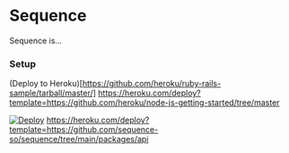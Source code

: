 # Sequence
Sequence is... 
### Setup

(Deploy to Heroku)[https://github.com/heroku/ruby-rails-sample/tarball/master/]
https://heroku.com/deploy?template=https://github.com/heroku/node-js-getting-started/tree/master

[![Deploy](https://www.herokucdn.com/deploy/button.svg)](https://heroku.com/deploy?template=https://github.com/heroku/node-js-getting-started)
https://heroku.com/deploy?template=https://github.com/sequence-so/sequence/tree/main/packages/api

